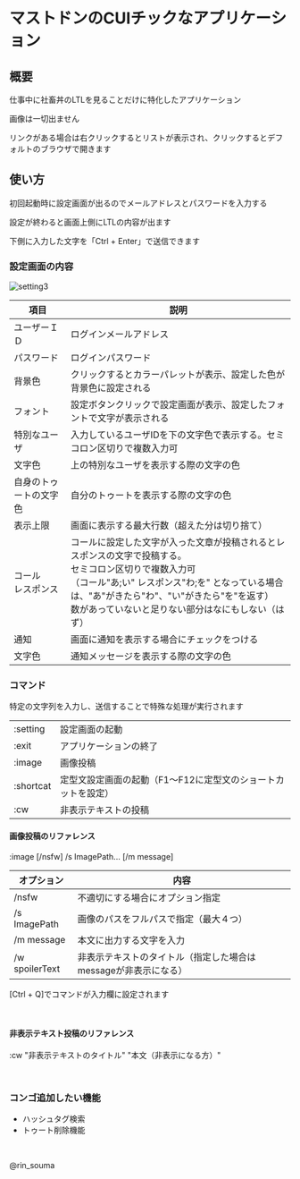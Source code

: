 # マストドンのCUIチックなアプリケーション

## 概要

仕事中に社畜丼のLTLを見ることだけに特化したアプリケーション

画像は一切出ません

リンクがある場合は右クリックするとリストが表示され、クリックするとデフォルトのブラウザで開きます

## 使い方

初回起動時に設定画面が出るのでメールアドレスとパスワードを入力する

設定が終わると画面上側にLTLの内容が出ます

下側に入力した文字を「Ctrl + Enter」で送信できます

### 設定画面の内容

![setting3](https://user-images.githubusercontent.com/28042745/28352215-157c50b0-6c90-11e7-91dc-4116776134bd.png)

|項目|説明|
|---|---|
|ユーザーＩＤ|ログインメールアドレス|
|パスワード|ログインパスワード|
|背景色|クリックするとカラーパレットが表示、設定した色が背景色に設定される|
|フォント|設定ボタンクリックで設定画面が表示、設定したフォントで文字が表示される|
|特別なユーザ|入力しているユーザIDを下の文字色で表示する。セミコロン区切りで複数入力可|
|文字色|上の特別なユーザを表示する際の文字の色|
|自身のトゥートの文字色|自分のトゥートを表示する際の文字の色|
|表示上限|画面に表示する最大行数（超えた分は切り捨て）|
|コール<br>レスポンス|コールに設定した文字が入った文章が投稿されるとレスポンスの文字で投稿する。<br>セミコロン区切りで複数入力可<br>（コール"あ;い" レスポンス"わ;を" となっている場合は、"あ"がきたら"わ"、"い"がきたら"を"を返す）<br> 数があっていないと足りない部分はなにもしない（はず）|
|通知|画面に通知を表示する場合にチェックをつける|
|文字色|通知メッセージを表示する際の文字の色|

### コマンド
特定の文字列を入力し、送信することで特殊な処理が実行されます

|||
|---|---|
|:setting|設定画面の起動|
|:exit|アプリケーションの終了|
|:image|画像投稿|
|:shortcat|定型文設定画面の起動（F1～F12に定型文のショートカットを設定）|
|:cw|非表示テキストの投稿|

#### 画像投稿のリファレンス
:image [/nsfw] /s ImagePath... [/m message]

|オプション|内容|
|---|---|
|/nsfw|不適切にする場合にオプション指定|
|/s ImagePath|画像のパスをフルパスで指定（最大４つ）|
|/m message|本文に出力する文字を入力|
|/w spoilerText|非表示テキストのタイトル（指定した場合はmessageが非表示になる）|

[Ctrl + Q]でコマンドが入力欄に設定されます

&nbsp;

#### 非表示テキスト投稿のリファレンス
:cw "非表示テキストのタイトル" "本文（非表示になる方）"

&nbsp;

### コンゴ追加したい機能

* ハッシュタグ検索
* トゥート削除機能

&nbsp;


@rin_souma

